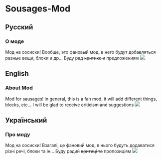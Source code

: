 # Sousages-Mod
## Русский
### О моде
Мод на сосиски! Вообще, это фановый мод, в него будут добавляться разные вещи, блоки и др... Буду рад ~~критике и~~ предложениям
![](https://img.shields.io/badge/|-Скачать-blue?style=flat-square&link=https://github.com/ChA0S-f4me/Sousages-Mod/releases/tag/1.12.2?link=https://github.com/ChA0S-f4me/Sousages-Mod/releases/tag/1.12.2&logo=V)
 
## English
### About Mod
Mod for sausages! in general, this is a fan mod, it will add different things, blocks, etc... I will be glad to receive ~~criticism and~~ suggestions
![](https://img.shields.io/badge/|-Download-blue?style=flat-square&link=https://github.com/ChA0S-f4me/Sousages-Mod/releases/tag/1.12.2?link=https://github.com/ChA0S-f4me/Sousages-Mod/releases/tag/1.12.2&logo=V)

## Український
### Про моду
Мод на сосиски! Взагалі, це фановий мод, в нього будуть додаватися різні речі, блоки та ін... Буду радий ~~критиці та~~ пропозиціям
![](https://img.shields.io/badge/|-Скачавши-blue?style=flat-square&link=https://github.com/ChA0S-f4me/Sousages-Mod/releases/tag/1.12.2?link=https://github.com/ChA0S-f4me/Sousages-Mod/releases/tag/1.12.2&logo=V)
